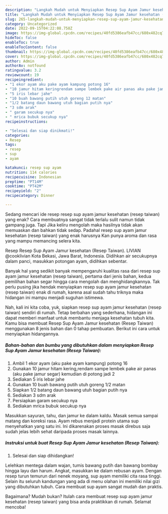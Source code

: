 ```yaml
---
description: "Langkah Mudah untuk Menyiapkan Resep Sup Ayam Jamur kesehatan (Resep Taiwan) yang Enak, Buat Buka Puasa Menggugah Selera"
title: "Langkah Mudah untuk Menyiapkan Resep Sup Ayam Jamur kesehatan (Resep Taiwan) yang Enak, Buat Buka Puasa Menggugah Selera"
slug: 265-langkah-mudah-untuk-menyiapkan-resep-sup-ayam-jamur-kesehatan-resep-taiwan-yang-enak-buat-buka-puasa-menggugah-selera
category: Uncategorized
date: 2022-09-15T04:22:08.758Z
image: https://img-global.cpcdn.com/recipes/40fd5386eafb47cc/680x482cq70/resep-sup-ayam-jamur-kesehatan-resep-taiwan-foto-resep-utama.jpg
hideToc: false
enableToc: true
enableTocContent: false
thumbnail: https://img-global.cpcdn.com/recipes/40fd5386eafb47cc/680x482cq70/resep-sup-ayam-jamur-kesehatan-resep-taiwan-foto-resep-utama.jpg
cover: https://img-global.cpcdn.com/recipes/40fd5386eafb47cc/680x482cq70/resep-sup-ayam-jamur-kesehatan-resep-taiwan-foto-resep-utama.jpg
author: Admin
authorAv: notfound
ratingvalue: 3.2
reviewcount: 19
recipeingredient:
- "1 ekor ayam aku pake ayam kampung potong 16"
- "10 jamur hitam keringrendam sampe lembek pake air panas aku pake jamur segar kemudian di potong jadi 2"
- "5 iris lebar jahe"
- "10 buah bawang putih utuh goreng 12 matan"
- "1/2 batang daun bawang utuh bagian putih nya"
- "3 sdm arak"
- " garam secukup nya"
- " mrica bubuk secukup nya"
recipeinstructions:

- "Selesai dan siap dinikmati!"
categories:
- Resep
tags:
- resep
- sup
- ayam

katakunci: resep sup ayam 
nutrition: 114 calories
recipecuisine: Indonesian
preptime: "PT14M"
cooktime: "PT42M"
recipeyield: "2"
recipecategory: Dinner

---
```



Sedang mencari ide resep resep sup ayam jamur kesehatan (resep taiwan) yang enak? Cara membuatnya sangat tidak terlalu sulit namun tidak gampang juga. Tapi Jika keliru mengolah maka hasilnya tidak akan memuaskan dan bahkan tidak sedap. Padahal resep sup ayam jamur kesehatan (resep taiwan) yang enak harusnya Kan punya aroma dan rasa yang mampu memancing selera kita.


Resep Resep Sup Ayam Jamur kesehatan (Resep Taiwan). LIVIAN @cooklivian Kota Bekasi, Jawa Barat, Indonesia. Didihkan air secukupnya dalam panci, masukkan potongan ayam, didihkan sebentar.

Banyak hal yang sedikit banyak mempengaruhi kualitas rasa dari resep sup ayam jamur kesehatan (resep taiwan), pertama dari jenis bahan, kedua pemilihan bahan segar hingga cara mengolah dan menghidangkannya. Tak perlu pusing jika hendak menyiapkan resep sup ayam jamur kesehatan (resep taiwan) enak di rumah, karena asal sudah tahu triknya maka hidangan ini mampu menjadi suguhan istimewa.


Nah, kali ini kita coba, yuk, siapkan resep sup ayam jamur kesehatan (resep taiwan) sendiri di rumah. Tetap berbahan yang sederhana, hidangan ini dapat memberi manfaat untuk membantu menjaga kesehatan tubuh kita. Kamu bisa membuat Resep Sup Ayam Jamur kesehatan (Resep Taiwan) menggunakan 8 jenis bahan dan 0 tahap pembuatan. Berikut ini cara untuk menyiapkan hidangannya.

<!--inarticleads1-->

##### Bahan-bahan dan bumbu yang dibutuhkan dalam menyiapkan Resep Sup Ayam Jamur kesehatan (Resep Taiwan):

1. Ambil 1 ekor ayam (aku pake ayam kampung) potong 16
1. Gunakan 10 jamur hitam kering,rendam sampe lembek pake air panas (aku pake jamur segar) kemudian di potong jadi 2
1. Sediakan 5 iris lebar jahe
1. Gunakan 10 buah bawang putih utuh goreng 1/2 matan
1. Siapkan 1/2 batang daun bawang utuh bagian putih nya
1. Sediakan 3 sdm arak
1. Persiapkan  garam secukup nya
1. Sediakan  mrica bubuk secukup nya


Masukkan sayuran, tahu, dan jamur ke dalam kaldu. Masak semua sampai matang dan koreksi rasa. Ayam rebus menjadi protein utama sup menyehatkan yang satu ini. Ini dikarenakan proses masak direbus saja sudah jelas lebih sehat daripada proses masak lainnya. 

<!--inarticleads2-->

##### Instruksi untuk buat Resep Sup Ayam Jamur kesehatan (Resep Taiwan):


1. Selesai dan siap dihidangkan!

Lelehkan mentega dalam wajan, tumis bawang putih dan bawang bombay hingga layu dan harum. Angkat, masukkan ke dalam rebusan ayam. Dengan resep turun temurun dari nenek moyang, sup ayam memiliki cita rasa tinggi. Selain itu seluruh kandungan yang ada di menu olahan ini memiliki nilai gizi yang dibutuhkan tubuh. Cara membuat sup ayam sangat mudah dan praktis. 

Bagaimana? Mudah bukan? Itulah cara membuat resep sup ayam jamur kesehatan (resep taiwan) yang bisa anda praktikkan di rumah. Selamat mencoba!
